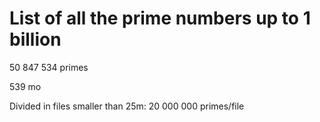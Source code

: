 # List of all the prime numbers up to 1 billion
50 847 534 primes

539 mo

Divided in files smaller than 25m:
20 000 000 primes/file
